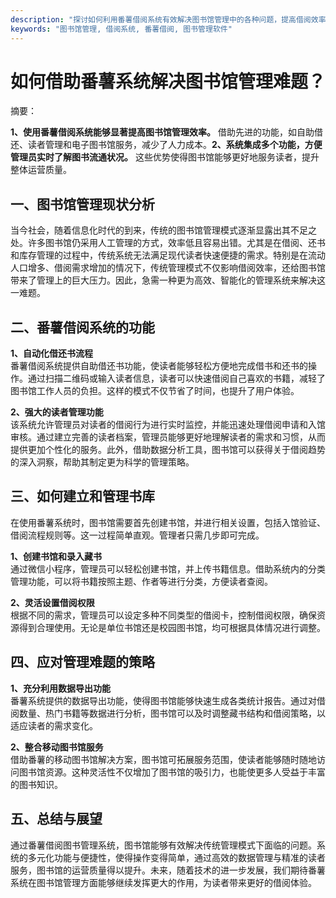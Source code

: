 ```yaml
---
description: "探讨如何利用番薯借阅系统有效解决图书馆管理中的各种问题，提高借阅效率和用户体验。"
keywords: "图书馆管理, 借阅系统, 番薯借阅, 图书管理软件"
---
```

# 如何借助番薯系统解决图书馆管理难题？

摘要：

**1、使用番薯借阅系统能够显著提高图书馆管理效率。** 借助先进的功能，如自助借还、读者管理和电子图书馆服务，减少了人力成本。**2、系统集成多个功能，方便管理员实时了解图书流通状况。** 这些优势使得图书馆能够更好地服务读者，提升整体运营质量。

## 一、图书馆管理现状分析

当今社会，随着信息化时代的到来，传统的图书馆管理模式逐渐显露出其不足之处。许多图书馆仍采用人工管理的方式，效率低且容易出错。尤其是在借阅、还书和库存管理的过程中，传统系统无法满足现代读者快速便捷的需求。特别是在流动人口增多、借阅需求增加的情况下，传统管理模式不仅影响借阅效率，还给图书馆带来了管理上的巨大压力。因此，急需一种更为高效、智能化的管理系统来解决这一难题。

## 二、番薯借阅系统的功能

**1、自动化借还书流程**  
番薯借阅系统提供自助借还书功能，使读者能够轻松方便地完成借书和还书的操作。通过扫描二维码或输入读者信息，读者可以快速借阅自己喜欢的书籍，减轻了图书馆工作人员的负担。这样的模式不仅节省了时间，也提升了用户体验。

**2、强大的读者管理功能**  
该系统允许管理员对读者的借阅行为进行实时监控，并能迅速处理借阅申请和入馆审核。通过建立完善的读者档案，管理员能够更好地理解读者的需求和习惯，从而提供更加个性化的服务。此外，借助数据分析工具，图书馆可以获得关于借阅趋势的深入洞察，帮助其制定更为科学的管理策略。

## 三、如何建立和管理书库

在使用番薯系统时，图书馆需要首先创建书馆，并进行相关设置，包括入馆验证、借阅流程规则等。这一过程简单直观。管理者只需几步即可完成。

**1、创建书馆和录入藏书**  
通过微信小程序，管理员可以轻松创建书馆，并上传书籍信息。借助系统内的分类管理功能，可以将书籍按照主题、作者等进行分类，方便读者查阅。

**2、灵活设置借阅权限**  
根据不同的需求，管理员可以设定多种不同类型的借阅卡，控制借阅权限，确保资源得到合理使用。无论是单位书馆还是校园图书馆，均可根据具体情况进行调整。

## 四、应对管理难题的策略

**1、充分利用数据导出功能**  
番薯系统提供的数据导出功能，使得图书馆能够快速生成各类统计报告。通过对借阅数量、热门书籍等数据进行分析，图书馆可以及时调整藏书结构和借阅策略，以适应读者的需求变化。

**2、整合移动图书馆服务**  
借助番薯的移动图书馆解决方案，图书馆可拓展服务范围，使读者能够随时随地访问图书馆资源。这种灵活性不仅增加了图书馆的吸引力，也能使更多人受益于丰富的图书知识。

## 五、总结与展望

通过番薯借阅图书管理系统，图书馆能够有效解决传统管理模式下面临的问题。系统的多元化功能与便捷性，使得操作变得简单，通过高效的数据管理与精准的读者服务，图书馆的运营质量得以提升。未来，随着技术的进一步发展，我们期待番薯系统在图书馆管理方面能够继续发挥更大的作用，为读者带来更好的借阅体验。
